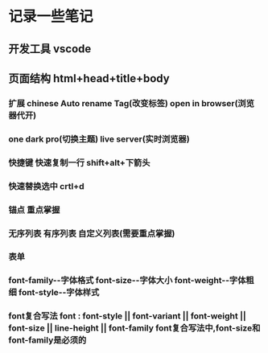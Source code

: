 # 记录一些笔记

## 开发工具 vscode
## 页面结构 html+head+title+body
### 扩展 chinese Auto rename Tag(改变标签) open in browser(浏览器代开)
### one dark pro(切换主题) live server(实时浏览器)
### 快捷键 快速复制一行 shift+alt+下箭头
### 快速替换选中 crtl+d
### 锚点 重点掌握
### 无序列表 有序列表 自定义列表(需要重点掌握)
### 表单
### font-family--字体格式  font-size--字体大小 font-weight--字体粗细  font-style--字体样式
### font复合写法 font : font-style || font-variant || font-weight || font-size || line-height || font-family  font复合写法中,font-size和font-family是必须的
